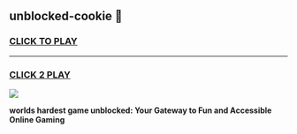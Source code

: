 
## unblocked-cookie 👋
<h3>
<a href="https://premium.freeplayer.one?title=unblocked-cookie&ref=14F">CLICK TO PLAY</a></h3>
<hr>

<h3>
<a href="https://premium.freeplayer.one?title=unblocked-cookie&ref=14F">CLICK 2 PLAY</a>
  
</h3>

<a href="https://premium.freeplayer.one?title=unblocked-cookie&ref=12F/"><img src="https://clearcache.store/games.png"></a>


**worlds hardest game unblocked: Your Gateway to Fun and Accessible Online Gaming**
